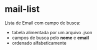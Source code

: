 # mail-list

Lista de Email com campo de busca:
* tabela alimentada por um arquivo .json
* campos de busca pelo __nome__ e __email__
* ordenado alfabeticamente
